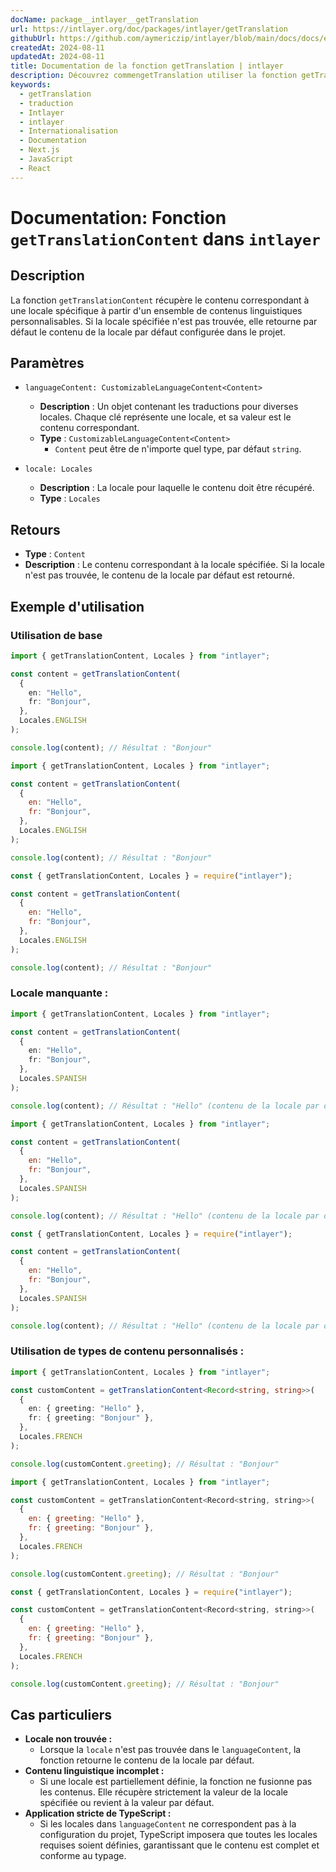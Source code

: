 ```yaml
---
docName: package__intlayer__getTranslation
url: https://intlayer.org/doc/packages/intlayer/getTranslation
githubUrl: https://github.com/aymericzip/intlayer/blob/main/docs/docs/en/packages/intlayer/getTranslation.md
createdAt: 2024-08-11
updatedAt: 2024-08-11
title: Documentation de la fonction getTranslation | intlayer
description: Découvrez commengetTranslation utiliser la fonction getTranslation pour le package intlayer
keywords:
  - getTranslation
  - traduction
  - Intlayer
  - intlayer
  - Internationalisation
  - Documentation
  - Next.js
  - JavaScript
  - React
---
```


# Documentation: Fonction `getTranslationContent` dans `intlayer`

## Description

La fonction `getTranslationContent` récupère le contenu correspondant à une locale spécifique à partir d'un ensemble de contenus linguistiques personnalisables. Si la locale spécifiée n'est pas trouvée, elle retourne par défaut le contenu de la locale par défaut configurée dans le projet.

## Paramètres

- `languageContent: CustomizableLanguageContent<Content>`

  - **Description** : Un objet contenant les traductions pour diverses locales. Chaque clé représente une locale, et sa valeur est le contenu correspondant.
  - **Type** : `CustomizableLanguageContent<Content>`
    - `Content` peut être de n'importe quel type, par défaut `string`.

- `locale: Locales`

  - **Description** : La locale pour laquelle le contenu doit être récupéré.
  - **Type** : `Locales`

## Retours

- **Type** : `Content`
- **Description** : Le contenu correspondant à la locale spécifiée. Si la locale n'est pas trouvée, le contenu de la locale par défaut est retourné.

## Exemple d'utilisation

### Utilisation de base

```typescript codeFormat="typescript"
import { getTranslationContent, Locales } from "intlayer";

const content = getTranslationContent(
  {
    en: "Hello",
    fr: "Bonjour",
  },
  Locales.ENGLISH
);

console.log(content); // Résultat : "Bonjour"
```

```javascript codeFormat="esm"
import { getTranslationContent, Locales } from "intlayer";

const content = getTranslationContent(
  {
    en: "Hello",
    fr: "Bonjour",
  },
  Locales.ENGLISH
);

console.log(content); // Résultat : "Bonjour"
```

```javascript codeFormat="commonjs"
const { getTranslationContent, Locales } = require("intlayer");

const content = getTranslationContent(
  {
    en: "Hello",
    fr: "Bonjour",
  },
  Locales.ENGLISH
);

console.log(content); // Résultat : "Bonjour"
```

### Locale manquante :

```typescript codeFormat="typescript"
import { getTranslationContent, Locales } from "intlayer";

const content = getTranslationContent(
  {
    en: "Hello",
    fr: "Bonjour",
  },
  Locales.SPANISH
);

console.log(content); // Résultat : "Hello" (contenu de la locale par défaut)
```

```javascript codeFormat="esm"
import { getTranslationContent, Locales } from "intlayer";

const content = getTranslationContent(
  {
    en: "Hello",
    fr: "Bonjour",
  },
  Locales.SPANISH
);

console.log(content); // Résultat : "Hello" (contenu de la locale par défaut)
```

```javascript codeFormat="commonjs"
const { getTranslationContent, Locales } = require("intlayer");

const content = getTranslationContent(
  {
    en: "Hello",
    fr: "Bonjour",
  },
  Locales.SPANISH
);

console.log(content); // Résultat : "Hello" (contenu de la locale par défaut)
```

### Utilisation de types de contenu personnalisés :

```typescript codeFormat="typescript"
import { getTranslationContent, Locales } from "intlayer";

const customContent = getTranslationContent<Record<string, string>>(
  {
    en: { greeting: "Hello" },
    fr: { greeting: "Bonjour" },
  },
  Locales.FRENCH
);

console.log(customContent.greeting); // Résultat : "Bonjour"
```

```javascript codeFormat="esm"
import { getTranslationContent, Locales } from "intlayer";

const customContent = getTranslationContent<Record<string, string>>(
  {
    en: { greeting: "Hello" },
    fr: { greeting: "Bonjour" },
  },
  Locales.FRENCH
);

console.log(customContent.greeting); // Résultat : "Bonjour"
```

```javascript codeFormat="commonjs"
const { getTranslationContent, Locales } = require("intlayer");

const customContent = getTranslationContent<Record<string, string>>(
  {
    en: { greeting: "Hello" },
    fr: { greeting: "Bonjour" },
  },
  Locales.FRENCH
);

console.log(customContent.greeting); // Résultat : "Bonjour"
```

## Cas particuliers

- **Locale non trouvée :**
  - Lorsque la `locale` n'est pas trouvée dans le `languageContent`, la fonction retourne le contenu de la locale par défaut.
- **Contenu linguistique incomplet :**
  - Si une locale est partiellement définie, la fonction ne fusionne pas les contenus. Elle récupère strictement la valeur de la locale spécifiée ou revient à la valeur par défaut.
- **Application stricte de TypeScript :**
  - Si les locales dans `languageContent` ne correspondent pas à la configuration du projet, TypeScript imposera que toutes les locales requises soient définies, garantissant que le contenu est complet et conforme au typage.
